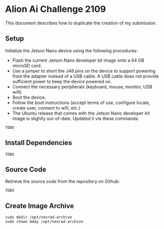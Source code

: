 
# Alion Ai Challenge 2109

This document describes how to duplicate the creation of my submission.

## Setup

Initialize the Jetson Nano device using the following procedures:

* Flash the current Jetson Nano developer kit image onto a 64 GB microSD card.
* Use a jumper to short the J48 pins on the device to support powering from the adapter instead of a USB cable. A USB cable does not provide sufficient power to keep the device powered on.
* Connect the necessary peripherals (keyboard, mouse, monitor, USB wifi)
* Boot the device.
* Follow the boot instructions (accept terms of use, configure locale, create user, connect to wifi, etc.)
* The Ubuntu release that comes with the Jetson Nano developer kit image is slightly out-of-date. Updated it via these commands:

```
TODO
```

## Install Dependencies

```
TODO
```

## Source Code

Retrieve the source code from the repository on Github:

```
TODO
```

## Create Image Archive

```
sudo mkdir /opt/nexrad-archive
sudo chown mday /opt/nexrad-archive
```



